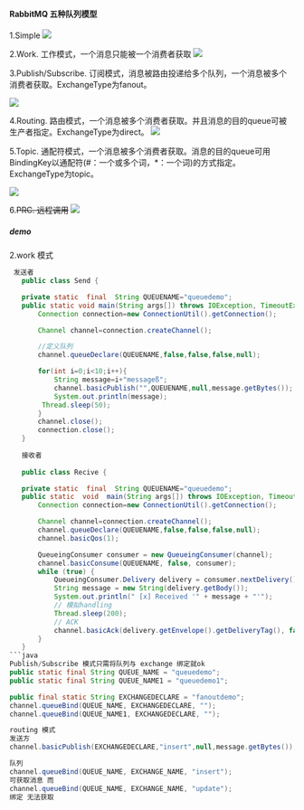 #### RabbitMQ 五种队列模型
 1.Simple
 ![](https://images2015.cnblogs.com/blog/1139438/201704/1139438-20170404145647160-674299616.jpg)
 
 2.Work. 工作模式，一个消息只能被一个消费者获取
 ![](https://images2015.cnblogs.com/blog/1139438/201704/1139438-20170404145730378-520808425.jpg)
 
 3.Publish/Subscribe. 订阅模式，消息被路由投递给多个队列，一个消息被多个消费者获取。ExchangeType为fanout。
 
 ![](https://images2015.cnblogs.com/blog/1139438/201704/1139438-20170404145953410-2120188475.jpg)
 
 4.Routing. 路由模式，一个消息被多个消费者获取。并且消息的目的queue可被生产者指定。ExchangeType为direct。
 ![](https://images2015.cnblogs.com/blog/1139438/201704/1139438-20170404150031472-865479935.jpg)
 
 5.Topic. 通配符模式，一个消息被多个消费者获取。消息的目的queue可用BindingKey以通配符(#：一个或多个词，*：一个词)的方式指定。ExchangeType为topic。
 
 ![](https://images2015.cnblogs.com/blog/1139438/201704/1139438-20170404150059332-855520242.jpg)
 
 6.~~PRC. 远程调用~~
 ![](https://images2015.cnblogs.com/blog/1139438/201704/1139438-20170404150159082-1237472789.jpg)
 
 ##### demo
 2.work 模式
 ```java
  发送者
    public class Send {

    private static  final  String QUEUENAME="queuedemo";
    public static void main(String args[]) throws IOException, TimeoutException, InterruptedException {
        Connection connection=new ConnectionUtil().getConnection();

        Channel channel=connection.createChannel();

        //定义队列
        channel.queueDeclare(QUEUENAME,false,false,false,null);

        for(int i=0;i<10;i++){
            String message=i+"messageß";
            channel.basicPublish("",QUEUENAME,null,message.getBytes());
            System.out.println(message);
         Thread.sleep(50);
        }
        channel.close();
        connection.close();
    }
    
    接收者
    
    public class Recive {

    private static  final  String QUEUENAME="queuedemo";
    public static  void  main(String args[]) throws IOException, TimeoutException, InterruptedException {
        Connection connection=new ConnectionUtil().getConnection();

        Channel channel=connection.createChannel();
        channel.queueDeclare(QUEUENAME,false,false,false,null);
        channel.basicQos(1);

        QueueingConsumer consumer = new QueueingConsumer(channel);
        channel.basicConsume(QUEUENAME, false, consumer);
        while (true) {
            QueueingConsumer.Delivery delivery = consumer.nextDelivery();
            String message = new String(delivery.getBody());
            System.out.println(" [x] Received '" + message + "'");
            // 模拟handling
            Thread.sleep(200);
            // ACK
            channel.basicAck(delivery.getEnvelope().getDeliveryTag(), false);
        }
    }
 ```java
 Publish/Subscribe 模式只需将队列与 exchange 绑定就ok
 public static final String QUEUE_NAME = "queuedemo";
 public static final String QUEUE_NAME1 = "queuedemo1";

 public final static String EXCHANGEDECLARE = "fanoutdemo";
 channel.queueBind(QUEUE_NAME, EXCHANGEDECLARE, "");
 channel.queueBind(QUEUE_NAME1, EXCHANGEDECLARE, "");

routing 模式
发送方
channel.basicPublish(EXCHANGEDECLARE,"insert",null,message.getBytes());

队列
channel.queueBind(QUEUE_NAME, EXCHANGE_NAME, "insert");
可获取消息 而
channel.queueBind(QUEUE_NAME, EXCHANGE_NAME, "update");
绑定 无法获取

 
 ```
 
 
 